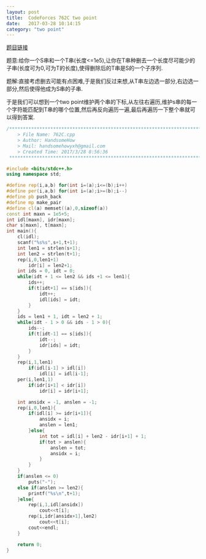 ```yaml
---
layout: post
title:  CodeForces 762C two point
date:   2017-03-28 10:14:15
category: "two point"
---
```

[题目链接](http://codeforces.com/problemset/problem/762/C)

题意:给你一个S串和一个T串(长度<=1e5),让你在T串种删去一个长度尽可能少的子串(长度可为0,可为T的长度),使得删除后的T串是S的一个子序列.

题解:直接考虑删去可能有点困难,于是我们反过来想,从T串左边选一部分,右边选一部分,然后使得他成为S串的子串.

于是我们可以想到一个two point维护两个串的下标,从左往右遍历,维护s串的每一个字符能匹配到T串的哪个位置,然后再反向遍历一遍,最后再遍历一下整个串就可以得到答案.

```c++
/*************************************************************************
    > File Name: 762C.cpp
    > Author: HandsomeHow
    > Mail: handsomehowyxh@gmail.com 
    > Created Time: 2017/3/28 8:56:36
 ************************************************************************/

#include <bits/stdc++.h>
using namespace std;

#define rep(i,a,b) for(int i=(a);i<=(b);i++)
#define per(i,a,b) for(int i=(a);i>=(b);i--)
#define pb push_back
#define mp make_pair
#define cl(a) memset((a),0,sizeof(a))
const int maxn = 1e5+5;
int idl[maxn], idr[maxn];
char s[maxn], t[maxn];
int main(){
	cl(idl);
	scanf("%s%s",s+1,t+1);
	int len1 = strlen(s+1);
	int len2 = strlen(t+1);
	rep(i,0,len1+1)
		idr[i] = len2+1;
	int ids = 0, idt = 0;
	while(idt + 1 <= len2 && ids +1 <= len1){
		ids++;
		if(t[idt+1] == s[ids]){
			idt++;
			idl[ids] = idt;
		}
	}
	ids = len1 + 1, idt = len2 + 1;
	while(idt - 1 > 0 && ids - 1 > 0){
		ids--;
		if(t[idt-1] == s[ids]){
			idt--;
			idr[ids] = idt;
		}
	}
	rep(i,1,len1)
		if(idl[i-1] > idl[i])
			idl[i] = idl[i-1];
	per(i,len1,1)
		if(idr[i+1] < idr[i])
			idr[i] = idr[i+1];

	int ansidx = -1, anslen = -1;
	rep(i,0,len1){
		if(idl[i] >= idr[i+1]){
			ansidx = i;
			anslen = len1;
		}else{
			int tot = idl[i] + len2 - idr[i+1] + 1;
			if(tot > anslen){
				anslen = tot;
				ansidx = i;
			}
		}
	}
	if(anslen <= 0)
		puts("-");
	else if(anslen >= len2){
		printf("%s\n",t+1);
	}else{
		rep(i,1,idl[ansidx])
			cout<<t[i];
		rep(i,idr[ansidx+1],len2)
			cout<<t[i];
		cout<<endl;
	}

	return 0;	
}
```
